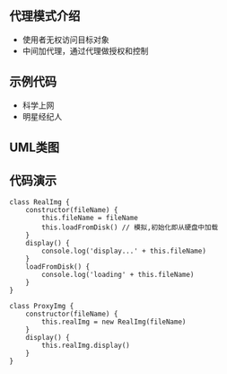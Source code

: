 ## 代理模式介绍

- 使用者无权访问目标对象
- 中间加代理，通过代理做授权和控制

## 示例代码

- 科学上网
- 明星经纪人

## UML类图


## 代码演示

```
class RealImg {
	constructor(fileName) {
		this.fileName = fileName
		this.loadFromDisk() // 模拟,初始化即从硬盘中加载
	}
	display() {
		console.log('display...' + this.fileName)
	}
	loadFromDisk() {
		console.log('loading' + this.fileName)
	}
}

class ProxyImg {
	constructor(fileName) {
		this.realImg = new RealImg(fileName)
	}
	display() {
		this.realImg.display()
	}
}
```





















